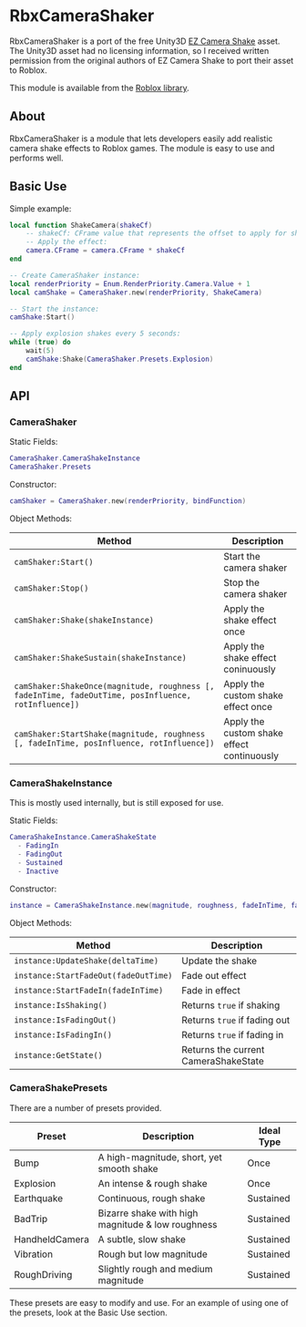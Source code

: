 # RbxCameraShaker

RbxCameraShaker is a port of the free Unity3D [EZ Camera Shake](https://assetstore.unity.com/packages/tools/camera/ez-camera-shake-33148) asset. The Unity3D asset had no licensing information, so I received written permission from the original authors of EZ Camera Shake to port their asset to Roblox.

This module is available from the [Roblox library](https://www.roblox.com/library/1461025953/Camera-Shaker).

## About

RbxCameraShaker is a module that lets developers easily add realistic camera shake effects to Roblox games. The module is easy to use and performs well.

## Basic Use

Simple example:
```lua
local function ShakeCamera(shakeCf)
	-- shakeCf: CFrame value that represents the offset to apply for shake effect.
	-- Apply the effect:
	camera.CFrame = camera.CFrame * shakeCf
end

-- Create CameraShaker instance:
local renderPriority = Enum.RenderPriority.Camera.Value + 1
local camShake = CameraShaker.new(renderPriority, ShakeCamera)

-- Start the instance:
camShake:Start()

-- Apply explosion shakes every 5 seconds:
while (true) do
	wait(5)
	camShake:Shake(CameraShaker.Presets.Explosion)
end
```

## API

### CameraShaker

Static Fields:
```lua
CameraShaker.CameraShakeInstance
CameraShaker.Presets
```

Constructor:
```lua
camShaker = CameraShaker.new(renderPriority, bindFunction)
```

Object Methods:

| Method | Description |
| ------ | ----------- |
| `camShaker:Start()` | Start the camera shaker |
| `camShaker:Stop()` | Stop the camera shaker |
| `camShaker:Shake(shakeInstance)` | Apply the shake effect once |
| `camShaker:ShakeSustain(shakeInstance)` | Apply the shake effect coninuously |
| `camShaker:ShakeOnce(magnitude, roughness [, fadeInTime, fadeOutTime, posInfluence, rotInfluence])` | Apply the custom shake effect once |
| `camShaker:StartShake(magnitude, roughness [, fadeInTime, posInfluence, rotInfluence])` | Apply the custom shake effect continuously |

### CameraShakeInstance
This is mostly used internally, but is still exposed for use.

Static Fields:
```lua
CameraShakeInstance.CameraShakeState
  - FadingIn
  - FadingOut
  - Sustained
  - Inactive
```

Constructor:
```lua
instance = CameraShakeInstance.new(magnitude, roughness, fadeInTime, fadeOutTime)
```

Object Methods:

| Method | Description |
| ------ | ----------- |
| `instance:UpdateShake(deltaTime)` | Update the shake |
| `instance:StartFadeOut(fadeOutTime)` | Fade out effect |
| `instance:StartFadeIn(fadeInTime)` | Fade in effect |
| `instance:IsShaking() ` | Returns `true` if shaking |
| `instance:IsFadingOut()` | Returns `true` if fading out |
| `instance:IsFadingIn()` | Returns `true` if fading in |
| `instance:GetState()` | Returns the current CameraShakeState |

### CameraShakePresets
There are a number of presets provided.

| Preset | Description | Ideal Type |
| ------ | ----------- | ---------- |
| Bump | A high-magnitude, short, yet smooth shake | Once |
| Explosion | An intense & rough shake | Once |
| Earthquake | Continuous, rough shake | Sustained |
| BadTrip | Bizarre shake with high magnitude & low roughness | Sustained |
| HandheldCamera | A subtle, slow shake | Sustained |
| Vibration | Rough but low magnitude | Sustained |
| RoughDriving | Slightly rough and medium magnitude | Sustained |

These presets are easy to modify and use. For an example of using one of the presets, look at the Basic Use section.